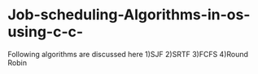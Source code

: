 # Job-scheduling-Algorithms-in-os-using-c-c-
Following algorithms are discussed here
1)SJF
2)SRTF
3)FCFS
4)Round Robin
